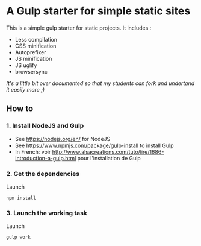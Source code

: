 # A Gulp starter for simple static sites

This is a simple gulp starter for static projects. It includes :
- Less compilation
- CSS minification
- Autoprefixer
- JS minification
- JS uglify
- browsersync

*It's a little bit over documented so that my students can fork and undertand it easily more ;)*

## How to

### 1. Install NodeJS and Gulp
- See https://nodejs.org/en/ for NodeJS
- See https://www.npmjs.com/package/gulp-install to install Gulp
- In French: voir http://www.alsacreations.com/tuto/lire/1686-introduction-a-gulp.html pour l'installation de Gulp

### 2. Get the dependencies
Launch
```
npm install
```

### 3. Launch the working task
Launch
```
gulp work
```
